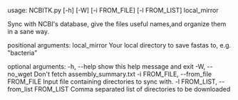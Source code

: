usage: NCBITK.py [-h] [-W] [-i FROM_FILE] [-l FROM_LIST] local_mirror

Sync with NCBI's database, give the files useful names,and organize them in a
sane way.

positional arguments:
  local_mirror          Your local directory to save fastas to, e.g.
                        "bacteria"

optional arguments:
  -h, --help            show this help message and exit
  -W, --no_wget         Don't fetch assembly_summary.txt
  -i FROM_FILE, --from_file FROM_FILE
                        Input file containing directories to sync with.
  -l FROM_LIST, --from_list FROM_LIST
                        Comma separated list of directories to be downloaded
